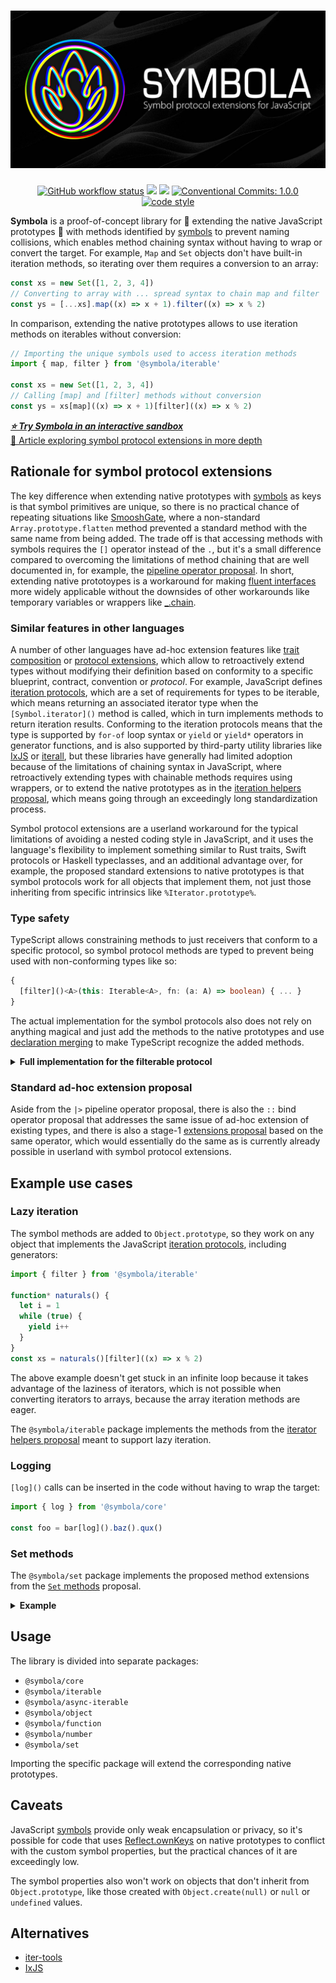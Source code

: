 <h1 align="center"><img src="https://raw.githubusercontent.com/symbola/symbola/main/symbola.jpg" alt="Symbola"></h1>

<p align="center">
  <a href="https://github.com/renovatebot/github-action/actions"><img alt="GitHub workflow status" src="https://img.shields.io/github/actions/workflow/status/symbola/symbola/cicd.yml"></a>
  <a href="https://codecov.io/github/symbola/symbola" ><img src="https://codecov.io/github/symbola/symbola/branch/main/graph/badge.svg?token=4GR7BO7977"/></a>
  <a href="https://semver.org/#semantic-versioning-200"><img src="https://img.shields.io/static/v1?label=versioning&message=semver&color=informational"/></a>
  <a href="https://conventionalcommits.org"><img alt="Conventional Commits: 1.0.0" src="https://img.shields.io/badge/Conventional%20Commits-1.0.0-yellow.svg?style=flat-square"></a>
  <a href="https://github.com/prettier/prettier#readme"><img alt="code style" src="https://img.shields.io/badge/code_style-prettier-ff69b4.svg?style=flat-square"></a>
</p>

**Symbola** is a proof-of-concept library for 🤯 extending the native JavaScript prototypes 🤯 with methods identified by [symbols] to prevent naming collisions, which enables method chaining syntax without having to wrap or convert the target. For example, `Map` and `Set` objects don't have built-in iteration methods, so iterating over them requires a conversion to an array:

[symbols]: https://developer.mozilla.org/en-US/docs/Web/JavaScript/Reference/Global_Objects/Symbol

```js
const xs = new Set([1, 2, 3, 4])
// Converting to array with ... spread syntax to chain map and filter
const ys = [...xs].map((x) => x + 1).filter((x) => x % 2)
```

In comparison, extending the native prototypes allows to use iteration methods on iterables without conversion:

```js
// Importing the unique symbols used to access iteration methods
import { map, filter } from '@symbola/iterable'

const xs = new Set([1, 2, 3, 4])
// Calling [map] and [filter] methods without conversion
const ys = xs[map]((x) => x + 1)[filter]((x) => x % 2)
```

**_[⭐ Try Symbola in an interactive sandbox](https://codepen.io/slikts/pen/jOQxGWb?editors=0010)_**<br>
[📖 Article exploring symbol protocol extensions in more depth](https://dev.to/slikts/extending-native-js-prototypes-is-not-such-a-crazy-idea-with-symbols-2h8l)

## Rationale for symbol protocol extensions

The key difference when extending native prototypes with [symbols] as keys is that symbol primitives are unique, so there is no practical chance of repeating situations like [SmooshGate], where a non-standard `Array.prototype.flatten` method prevented a standard method with the same name from being added. The trade off is that accessing methods with symbols requires the `[]` operator instead of the `.`, but it's a small difference compared to overcoming the limitations of method chaining that are well documented in, for example, the [pipeline operator proposal]. In short, extending native prototoypes is a workaround for making [fluent interfaces] more widely applicable without the downsides of other workarounds like temporary variables or wrappers like [_.chain].

[_.chain]: https://lodash.com/docs/4.17.15#chain
[fluent interfaces]: https://en.wikipedia.org/wiki/Fluent_interface
[pipeline operator proposal]: https://github.com/tc39/proposal-pipeline-operator/blob/main/README.md
[SmooshGate]: https://developer.chrome.com/blog/smooshgate/

### Similar features in other languages

A number of other languages have ad-hoc extension features like [trait composition] or [protocol extensions], which allow to retroactively extend types without modifying their definition based on conformity to a specific blueprint, contract, convention or _protocol_. For example, JavaScript defines [iteration protocols], which are a set of requirements for types to be iterable, which means returning an associated iterator type when the `[Symbol.iterator]()` method is called, which in turn implements methods to return iteration results. Conforming to the iteration protocols means that the type is supported by `for-of` loop syntax or `yield` or `yield*` operators in generator functions, and is also supported by third-party utility libraries like [IxJS] or [iterall], but these libraries have generally had limited adoption because of the limitations of chaining syntax in JavaScript, where retroactively extending types with chainable methods requires using wrappers, or to extend the native prototypes as in the [iteration helpers proposal], which means going through an exceedingly long standardization process.

Symbol protocol extensions are a userland workaround for the typical limitations of avoiding a nested coding style in JavaScript, and it uses the language's flexibility to implement something similar to Rust traits, Swift protocols or Haskell typeclasses, and an additional advantage over, for example, the proposed standard extensions to native prototypes is that symbol protocols work for all objects that implement them, not just those inheriting from specific intrinsics like `%Iterator.prototype%`.

[iteration helpers proposal]: https://github.com/tc39/proposal-iterator-helpers
[iterall]: https://github.com/leebyron/iterall
[IxJS]: https://github.com/ReactiveX/IxJS
[iteration protocols]: https://developer.mozilla.org/en-US/docs/Web/JavaScript/Reference/Iteration_protocols
[trait composition]: https://doc.rust-lang.org/book/ch19-03-advanced-traits.html
[protocol extensions]: https://docs.swift.org/swift-book/LanguageGuide/Protocols.html#ID521

### Type safety

TypeScript allows constraining methods to just receivers that conform to a specific protocol, so symbol protocol methods are typed to prevent being used with non-conforming types like so:

```ts
{
  [filter]()<A>(this: Iterable<A>, fn: (a: A) => boolean) { ... }
}
```

The actual implementation for the symbol protocols also does not rely on anything magical and just add the methods to the native prototypes and use [declaration merging] to make TypeScript recognize the added methods.

[declaration merging]: https://www.typescriptlang.org/docs/handbook/declaration-merging.html

<details>
<summary><strong>Full implementation for the filterable protocol</strong></summary>

```ts
import { extend } from '@symbola/core'

export const filter = Symbol('filter')

export default abstract class Filterable {
  *[filter]<T>(this: Iterable<T>, callback: (value: T) => boolean) {
    for (const value of this) {
      if (callback(value)) {
        yield value
      }
    }
  }
}

declare global {
  interface Object extends Filterable {}
}

extend(Object.prototype, Filterable.prototype)
```

</details>

### Standard ad-hoc extension proposal

Aside from the `|>` pipeline operator proposal, there is also the `::` bind operator proposal that addresses the same issue of ad-hoc extension of existing types, and there is also a stage-1 [extensions proposal] based on the same operator, which would essentially do the same as is currently already possible in userland with symbol protocol extensions.

[extensions proposal]: https://www.proposals.es/proposals/Extensions

## Example use cases

### Lazy iteration

The symbol methods are added to `Object.prototype`, so they work on any object that implements the JavaScript [iteration protocols], including generators:

```js
import { filter } from '@symbola/iterable'

function* naturals() {
  let i = 1
  while (true) {
    yield i++
  }
}
const xs = naturals()[filter]((x) => x % 2)
```

The above example doesn't get stuck in an infinite loop because it takes advantage of the laziness of iterators, which is not possible when converting iterators to arrays, because the array iteration methods are eager.

The `@symbola/iterable` package implements the methods from the [iterator helpers proposal] meant to support lazy iteration.

[iteration protocols]: https://developer.mozilla.org/en-US/docs/Web/JavaScript/Reference/Iteration_protocols

### Logging

`[log]()` calls can be inserted in the code without having to wrap the target:

```js
import { log } from '@symbola/core'

const foo = bar[log]().baz().qux()
```

[iterator helpers proposal]: https://github.com/tc39/proposal-iterator-helpers
[`Set` methods]: https://github.com/tc39/proposal-set-methods

### Set methods

The `@symbola/set` package implements the proposed method extensions from the [`Set` methods] proposal.

<details>
<summary><strong>Example</strong></summary>

```js
import { difference } from '@symbola/set'

const a = new Set([1, 2, 3, 4])
const b = new Set([3, 4, 5, 6])

a[difference](b) // -> Set([3, 4])
```

</details>

## Usage

The library is divided into separate packages:

- `@symbola/core`
- `@symbola/iterable`
- `@symbola/async-iterable`
- `@symbola/object`
- `@symbola/function`
- `@symbola/number`
- `@symbola/set`

Importing the specific package will extend the corresponding native prototypes.

## Caveats

JavaScript [symbols] provide only weak encapsulation or privacy, so it's possible for code that uses [Reflect.ownKeys] on native prototypes to conflict with the custom symbol properties, but the practical chances of it are exceedingly low.

[Reflect.ownKeys]: https://developer.mozilla.org/en-US/docs/Web/JavaScript/Reference/Global_Objects/Reflect/ownKeys

The symbol properties also won't work on objects that don't inherit from `Object.prototype`, like those created with `Object.create(null)` or `null` or `undefined` values.

## Alternatives

- [iter-tools](https://github.com/iter-tools/iter-tools)
- [IxJS](https://github.com/ReactiveX/IxJS)
